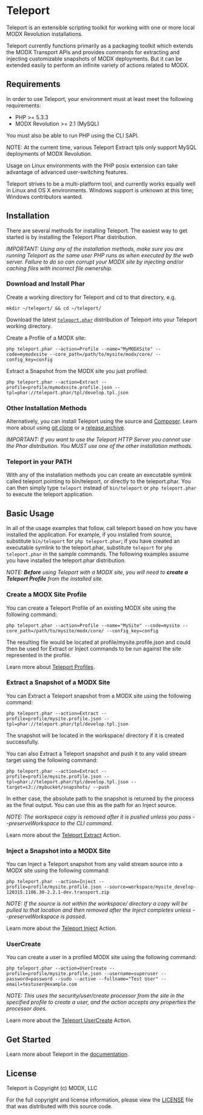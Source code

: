 # Teleport

Teleport is an extensible scripting toolkit for working with one or more local MODX Revolution installations.

Teleport currently functions primarily as a packaging toolkit which extends the MODX Transport APIs and provides commands for extracting and injecting customizable snapshots of MODX deployments. But it can be extended easily to perform an infinite variety of actions related to MODX.


## Requirements

In order to use Teleport, your environment must at least meet the following requirements:

* PHP >= 5.3.3
* MODX Revolution >= 2.1 (MySQL)

You must also be able to run PHP using the CLI SAPI.

NOTE: At the current time, various Teleport Extract tpls only support MySQL deployments of MODX Revolution.

Usage on Linux environments with the PHP posix extension can take advantage of advanced user-switching features.

Teleport strives to be a multi-platform tool, and currently works equally well in Linux and OS X environments. Windows support is unknown at this time; Windows contributors wanted.


## Installation

There are several methods for installing Teleport. The easiest way to get started is by installing the Teleport Phar distribution.

_IMPORTANT: Using any of the installation methods, make sure you are running Teleport as the same user PHP runs as when executed by the web server. Failure to do so can corrupt your MODX site by injecting and/or caching files with incorrect file ownership._

### Download and Install Phar

Create a working directory for Teleport and cd to that directory, e.g.

    mkdir ~/teleport/ && cd ~/teleport/

Download the latest [`teleport.phar`](http://modx.s3.amazonaws.com/releases/teleport/teleport.phar "teleport.phar") distribution of Teleport into your Teleport working directory.

Create a Profile of a MODX site:

    php teleport.phar --action=Profile --name="MyMODXSite" --code=mymodxsite --core_path=/path/to/mysite/modx/core/ --config_key=config

Extract a Snapshot from the MODX site you just profiled:

    php teleport.phar --action=Extract --profile=profile/mymodxsite.profile.json --tpl=phar://teleport.phar/tpl/develop.tpl.json


### Other Installation Methods

Alternatively, you can install Teleport using the source and [Composer](http://getcomposer.org/). Learn more about using [git clone](doc/install/git-clone.md) or a [release archive](doc/install/releases.md).

_IMPORTANT: If you want to use the Teleport HTTP Server you cannot use the Phar distribution. You MUST use one of the other installation methods._

### Teleport in your PATH

With any of the installation methods you can create an executable symlink called teleport pointing to bin/teleport, or directly to the teleport.phar. You can then simply type `teleport` instead of `bin/teleport` or `php teleport.phar` to execute the teleport application.


## Basic Usage

In all of the usage examples that follow, call teleport based on how you have installed the application. For example, if you installed from source, substitute `bin/teleport` for `php teleport.phar`; if you have created an executable symlink to the teleport.phar, substitute `teleport` for `php teleport.phar` in the sample commands. The following examples assume you have installed the teleport.phar distribution.

_NOTE: **Before** using Teleport with a MODX site, you will need to **create a Teleport Profile** from the installed site._

### Create a MODX Site Profile

You can create a Teleport Profile of an existing MODX site using the following command:

    php teleport.phar --action=Profile --name="MySite" --code=mysite --core_path=/path/to/mysite/modx/core/ --config_key=config

The resulting file would be located at profile/mysite.profile.json and could then be used for Extract or Inject commands to be run against the site represented in the profile.

Learn more about [Teleport Profiles](doc/use/profile.md).

### Extract a Snapshot of a MODX Site

You can Extract a Teleport snapshot from a MODX site using the following command:

    php teleport.phar --action=Extract --profile=profile/mysite.profile.json --tpl=phar://teleport.phar/tpl/develop.tpl.json

The snapshot will be located in the workspace/ directory if it is created successfully.

You can also Extract a Teleport snapshot and push it to any valid stream target using the following command:

    php teleport.phar --action=Extract --profile=profile/mysite.profile.json --tpl=phar://teleport.phar/tpl/develop.tpl.json --target=s3://mybucket/snapshots/ --push

In either case, the absolute path to the snapshot is returned by the process as the final output. You can use this as the path for an Inject source.

_NOTE: The workspace copy is removed after it is pushed unless you pass --preserveWorkspace to the CLI command._

Learn more about the [Teleport Extract](doc/use/extract.md) Action.

### Inject a Snapshot into a MODX Site

You can Inject a Teleport snapshot from any valid stream source into a MODX site using the following command:

    php teleport.phar --action=Inject --profile=profile/mysite.profile.json --source=workspace/mysite_develop-120315.1106.30-2.2.1-dev.transport.zip

_NOTE: If the source is not within the workspace/ directory a copy will be pulled to that location and then removed after the Inject completes unless --preserveWorkspace is passed._

Learn more about the [Teleport Inject](doc/use/inject.md) Action.

### UserCreate

You can create a user in a profiled MODX site using the following command:

    php teleport.phar --action=UserCreate --profile=profile/mysite.profile.json --username=superuser --password=password --sudo --active --fullname="Test User" --email=testuser@example.com

_NOTE: This uses the security/user/create processor from the site in the specified profile to create a user, and the action accepts any properties the processor does._

Learn more about the [Teleport UserCreate](doc/use/user-create.md) Action.


## Get Started

Learn more about Teleport in the [documentation](doc/start.md).

## License

Teleport is Copyright (c) MODX, LLC

For the full copyright and license information, please view the [LICENSE](./LICENSE "LICENSE") file that was distributed with this source code.
